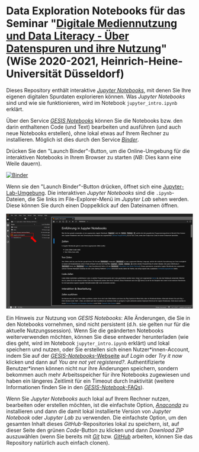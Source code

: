 # Data Exploration Notebooks für das Seminar "[Digitale Mediennutzung und Data Literacy - Über Datenspuren und ihre Nutzung](https://lsf.uni-duesseldorf.de/qisserver/servlet/de.his.servlet.RequestDispatcherServlet?state=verpublish&status=init&vmfile=no&publishid=196989&moduleCall=webInfo&publishConfFile=webInfo&publishSubDir=veranstaltung)" (WiSe 2020-2021, Heinrich-Heine-Universität Düsseldorf)

Dieses Repository enthält interaktive [*Jupyter Notebooks*](https://jupyter-notebook.readthedocs.io/en/stable/notebook.html), mit denen Sie Ihre eigenen digitalen Spurdaten explorieren können. Was *Jupyter Notebooks* sind und wie sie funktionieren, wird im Notebook `jupyter_intro.ipynb` erklärt.

Über den Service [*GESIS Notebooks*](https://notebooks.gesis.org/) können Sie die Notebooks bzw. den darin enthaltenen Code (und Text) bearbeiten und ausführen (und auch neue Notebooks erstellen), ohne lokal etwas auf Ihrem Rechner zu installieren. Möglich ist dies durch den Service [*Binder*](https://mybinder.org/).

Drücken Sie den "Launch Binder"-Button, um die Online-Umgebung für die interaktiven Notebooks in Ihrem Browser zu starten (*NB*: Dies kann eine Weile dauern).

[![Binder](https://notebooks.gesis.org/binder/badge_logo.svg)](https://notebooks.gesis.org/binder/v2/gh/jobreu/data-literacy-seminar/main?urlpath=lab)

Wenn sie den "Launch Binder"-Button drücken, öffnet sich eine [Jupyter-Lab-Umgebung](https://jupyterlab.readthedocs.io/en/stable/). Die interaktiven *Jupyter Notebooks* sind die `.ipynb`-Dateien, die Sie links im File-Explorer-Menü im *Jupyter Lab* sehen werden. Diese können Sie durch einen Doppelklick auf den Dateinamen öffnen.

![](https://github.com/jobreu/data-literacy-seminar/blob/main/jupyter_lab_screenshot.png)

Ein Hinweis zur Nutzung von *GESIS Notebooks*: 
Alle Änderungen, die Sie in den Notebooks vornehmen, sind nicht persistent (d.h. sie gelten nur für die aktuelle Nutzungssession). Wenn Sie die geänderten Notebooks weiterverwenden möchten, können Sie diese entweder herunterladen (wie dies geht, wird im Notebook `jupyter_intro.ipynb` erklärt) und lokal speichern und nutzen, oder Sie erstellen sich einen Nutzer\*innen-Account, indem Sie auf der [*GESIS-Notebooks*-Webseite](https://notebooks.gesis.org/) auf *Login* oder *Try it now* klicken und dann auf *You are not yet registered?*. Authentifizierte Benutzer\*innen können nicht nur ihre Änderungen speichern, sondern bekommen auch mehr Arbeitsspeicher für ihre Notebooks zugewiesen und haben ein längeres Zeitlimit für ein Timeout durch Inaktivität (weitere Informationen finden Sie in den [*GESIS-Notebook*-FAQs](https://notebooks.gesis.org/faq/)).

Wenn Sie *Jupyter Notebooks* auch lokal auf Ihrem Rechner nutzen, bearbeiten oder erstellen möchten, ist die einfachste Option, [*Anaconda*](https://www.anaconda.com/products/individual) zu installieren und dann die damit lokal installierte Version von *Jupyter Notebook* oder *Jupyter Lab* zu verwenden. Die einfachste Option, um den gesamten Inhalt dieses *GitHub*-Repositories lokal zu speichern, ist, auf dieser Seite den grünen *Code*-Button zu klicken und dann *Download ZIP* auszuwählen (wenn Sie bereits mit [*Git*](https://git-scm.com/) bzw. [*GitHub*](https://github.com/) arbeiten, können Sie das Repository natürlich auch einfach clonen). 